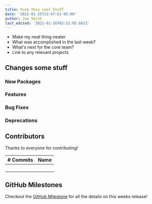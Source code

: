 ```yaml
---
title: Fuck this cool Stuff
date: '2021-01-25T21:47:52-05:00'
author: Joe Smith
last_edited: '2021-01-26T02:51:05.661Z'
---
```

* Make my neat thing neater
* What was accomplished in the last week?
* What's next for the core team?
* Link to any relevant projects

## Changes some stuff

### New Packages

### Features

### Bug Fixes

### Deprecations

## Contributors

Thanks to everyone for contributing!

| # Commits | Name |
| --- | --- |
|  |  |
|  |  |
|  |  |
|  |  |

## GitHub Milestones

Checkout the [GitHub Milestone](https://github.com/tinacms/tinacms/milestone/1?closed=1) for all the details on this weeks release!